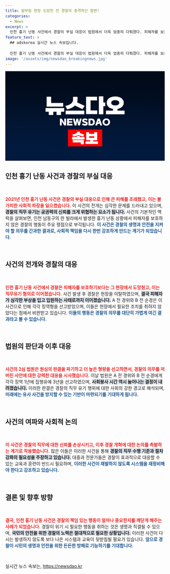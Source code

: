 ```yaml
---
title: 칼부림 현장 도망친 전 경찰의 충격적인 항변!
categories:
  - News
excerpt: >
  인천 흉기 난동 사건에서 경찰의 부실 대응이 법원에서 더욱 엄중히 다뤄졌다. 피해자를 보호하기는커녕 현장에서 도망간 경찰관들, 그들의 변명은 여전히 논란을 일으키고 있다. 과연 경찰의 책임은 어디까지일까?
feature_text: >
  ## adskorea 실시간 뉴스 속보입니다.

  인천 흉기 난동 사건에서 경찰의 부실 대응이 법원에서 더욱 엄중히 다뤄졌다. 피해자를 보호하기는커녕 현장에서 도망간 경찰관들, 그들의 변명은 여전히 논란을 일으키고 있다. 과연 경찰의 책임은 어디까지일까?
image: '/assets/img/newsdao_breakingnews.jpg'
---
```


<p><img src="/assets/img/newsdao_breakingnews.jpg" alt="adskorea 속보" /></p>

<h2 data-ke-size="size26">인천 흉기 난동 사건과 경찰의 부실 대응</h2>

<p data-ke-size="size16">&nbsp;</p>

<p><b><span style="color: #ee2323;">2021년 인천 흉기 난동 사건은 경찰의 부실 대응으로 인해 큰 피해를 초래했고, 이는 불가피한 사회적 파장을 일으켰습니다.</span></b> 이 사건의 전개는 심각한 문제를 드러내고 있으며, <b><span style="background-color: #21538527;">경찰의 직무 유기는 공권력의 신뢰를 크게 위협하는 요소가 됩니다.</span></b> 사건의 기본적인 맥락을 살펴보면, 인천 남동구의 한 빌라에서 발생한 흉기 난동 상황에서 피해자를 보호하지 않은 경찰의 행동이 주요 쟁점으로 부각됩니다. <b><span style="color: #1a5490;">이 사건은 경찰의 생명과 안전을 지켜야 할 의무를 간과한 결과로, 사회적 책임을 다시 한번 강조하게 만드는 계기가 되었습니다.</span></b></p>

<p data-ke-size="size16">&nbsp;</p>

<h2 data-ke-size="size26">사건의 전개와 경찰의 대응</h2>

<p data-ke-size="size16">&nbsp;</p>

<p><b><span style="color: #ee2323;">인천 흉기 난동 사건에서 경찰은 피해자를 보호하기보다는 그 현장에서 도망쳤고, 이는 직무유기 혐의로 이어졌습니다.</span></b> 사건 발생 후 경찰은 현장을 이탈하였으며, <b><span style="background-color: #21538527;">결국 피해자가 심각한 부상을 입고 입원하는 사태로까지 이어졌습니다.</span></b> A 전 경위와 B 전 순경은 이 사건으로 인해 각각 징역형을 선고받았으며, 이들은 현장에서 필요한 조치를 취하지 않았다는 점에서 비판받고 있습니다. <b><span style="color: #1a5490;">이들의 행동은 경찰의 의무를 대단히 가볍게 여긴 결과라고 볼 수 있습니다.</span></b></p>

<p data-ke-size="size16">&nbsp;</p>

<h2 data-ke-size="size26">법원의 판단과 이후 대응</h2>

<p data-ke-size="size16">&nbsp;</p>

<p><b><span style="color: #ee2323;">사건의 2심 법원은 원심의 판결을 파기하고 더 높은 형량을 선고하면서, 경찰의 의무를 저버린 사안에 대한 강력한 대응을 시사했습니다.</span></b> 이날 법원은 A 전 경위와 B 전 순경에게 각각 징역 1년에 집행유예 3년을 선고하였으며, <b><span style="background-color: #21538527;">사회봉사 시간 역시 늘어나는 결정이 내려졌습니다.</span></b> 이러한 판결은 경찰의 직무 유기 행위에 대한 사회의 강한 경고로 해석되며, <b><span style="color: #1a5490;">미래에는 유사 사건을 방지할 수 있는 기반이 마련되기를 기대하게 됩니다.</span></b></p>

<p data-ke-size="size16">&nbsp;</p>

<h2 data-ke-size="size26">사건의 여파와 사회적 논의</h2>

<p data-ke-size="size16">&nbsp;</p>

<p><b><span style="color: #ee2323;">이 사건은 경찰의 직무에 대한 신뢰를 손상시키고, 이후 경찰 개혁에 대한 논의를 촉발하는 계기로 작용했습니다.</span></b> 많은 이들은 이러한 사건을 통해 <b><span style="background-color: #21538527;">경찰의 직무 수행 기준과 절차 강화의 필요성을 주장하고 있습니다.</span></b> 대중과 전문가들은 경찰이 효과적으로 대응할 수 있는 교육과 훈련이 반드시 필요하며, <b><span style="color: #1a5490;">이러한 사건이 재발하지 않도록 시스템을 재정비해야 한다고 강조하고 있습니다.</span></b></p>

<p data-ke-size="size16">&nbsp;</p>

<h2 data-ke-size="size26">결론 및 향후 방향</h2>

<p data-ke-size="size16">&nbsp;</p>

<p><b><span style="color: #ee2323;">결국, 인천 흉기 난동 사건은 경찰의 책임 있는 행동이 얼마나 중요한지를 깨닫게 해주는 사례가 되었습니다.</span></b> 경찰이 위기 시 필요한 행동을 취하는 것은 생명과 직결될 수 있으며, <b><span style="background-color: #21538527;">국민의 안전을 위한 경찰의 노력은 절대적으로 필요한 상황입니다.</span></b> 이러한 사건이 다시는 발생하지 않도록 보다 나은 시스템과 교육이 뒷받침될 필요가 있습니다. <b><span style="color: #1a5490;">앞으로 경찰이 시민의 생명과 안전을 위한 든든한 방패로 기능하기를 기대합니다.</span></b></p>

<p data-ke-size="size16">&nbsp;</p>
실시간 뉴스 속보는, <a href="https://newsdao.kr" rel="dofollow">https://newsdao.kr</a>


